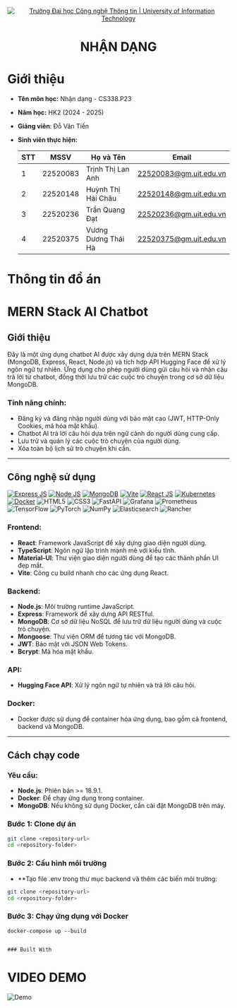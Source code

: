 <p align="center">
  <a href="https://www.uit.edu.vn/" title="Trường Đại học Công nghệ Thông tin" style="border: 5;">
    <img src="https://i.imgur.com/WmMnSRt.png" alt="Trường Đại học Công nghệ Thông tin | University of Information Technology">
  </a>
</p>

<h1 align="center"><b>NHẬN DẠNG</b></h1>


# Giới thiệu
* **Tên môn học:** Nhận dạng - CS338.P23
* **Năm học:** HK2 (2024 - 2025)
* **Giảng viên**: Đỗ Văn Tiến
* **Sinh viên thực hiện:**
  
  | STT | MSSV     | Họ và Tên        | Email                   |
  |-----|----------|------------------|-------------------------|
  |1    | 22520083 | Trịnh Thị Lan Anh  | 22520083@gm.uit.edu.vn |
  |2    | 22520148 | Huỳnh Thị Hải Châu | 22520148@gm.uit.edu.vn |
  |3    | 22520236 | Trần Quang Đạt  | 22520236@gm.uit.edu.vn |
  |4    | 22520375 | Vương Dương Thái Hà | 22520375@gm.uit.edu.vn |


# Thông tin đồ án

# MERN Stack AI Chatbot

## Giới thiệu

Đây là một ứng dụng chatbot AI được xây dựng dựa trên MERN Stack (MongoDB, Express, React, Node.js) và tích hợp API Hugging Face để xử lý ngôn ngữ tự nhiên. Ứng dụng cho phép người dùng gửi câu hỏi và nhận câu trả lời từ chatbot, đồng thời lưu trữ các cuộc trò chuyện trong cơ sở dữ liệu MongoDB.

### Tính năng chính:
- Đăng ký và đăng nhập người dùng với bảo mật cao (JWT, HTTP-Only Cookies, mã hóa mật khẩu).
- Chatbot AI trả lời câu hỏi dựa trên ngữ cảnh do người dùng cung cấp.
- Lưu trữ và quản lý các cuộc trò chuyện của người dùng.
- Xóa toàn bộ lịch sử trò chuyện khi cần.

---

## Công nghệ sử dụng
[![Express JS](https://img.shields.io/badge/express.js-000000?style=for-the-badge&logo=express&logoColor=white)](https://expressjs.com/)
[![Node JS](https://img.shields.io/badge/node.js-339933?style=for-the-badge&logo=Node.js&logoColor=white)](https://nodejs.org/en)
[![MongoDB](https://img.shields.io/badge/-MongoDB-13aa52?style=for-the-badge&logo=mongodb&logoColor=white)](https://www.mongodb.com/)
[![Vite](https://img.shields.io/badge/Vite-646CFF?style=for-the-badge&logo=Vite&logoColor=white)](https://vite.dev/)
[![React JS](https://img.shields.io/badge/-ReactJs-61DAFB?logo=react&logoColor=white&style=for-the-badge)](https://react.dev/)
[![Kubernetes](https://img.shields.io/badge/Kubernetes-326CE5?style=for-the-badge&logo=Kubernetes&logoColor=white)](https://kubernetes.io/)
[![Docker](https://img.shields.io/badge/docker-257bd6?style=for-the-badge&logo=docker&logoColor=white)](https://www.docker.com/)
![HTML5](https://img.shields.io/badge/html5-%23E34F26.svg?style=for-the-badge&logo=html5&logoColor=white)
![CSS3](https://img.shields.io/badge/css3-%231572B6.svg?style=for-the-badge&logo=css3&logoColor=white)
![FastAPI](https://img.shields.io/badge/FastAPI-005571?style=for-the-badge&logo=fastapi)
![Grafana](https://img.shields.io/badge/grafana-%23F46800.svg?style=for-the-badge&logo=grafana&logoColor=white)
![Prometheus](https://img.shields.io/badge/Prometheus-E6522C?style=for-the-badge&logo=Prometheus&logoColor=white)
![TensorFlow](https://img.shields.io/badge/TensorFlow-%23FF6F00.svg?style=for-the-badge&logo=TensorFlow&logoColor=white)
![PyTorch](https://img.shields.io/badge/PyTorch-%23EE4C2C.svg?style=for-the-badge&logo=PyTorch&logoColor=white)
![NumPy](https://img.shields.io/badge/numpy-%23013243.svg?style=for-the-badge&logo=numpy&logoColor=white)
![Elasticsearch](https://img.shields.io/badge/elasticsearch-%230377CC.svg?style=for-the-badge&logo=elasticsearch&logoColor=white)
![Rancher](https://img.shields.io/badge/rancher-%230075A8.svg?style=for-the-badge&logo=rancher&logoColor=white)

### Frontend:
- **React**: Framework JavaScript để xây dựng giao diện người dùng.
- **TypeScript**: Ngôn ngữ lập trình mạnh mẽ với kiểu tĩnh.
- **Material-UI**: Thư viện giao diện người dùng để tạo các thành phần UI đẹp mắt.
- **Vite**: Công cụ build nhanh cho các ứng dụng React.

### Backend:
- **Node.js**: Môi trường runtime JavaScript.
- **Express**: Framework để xây dựng API RESTful.
- **MongoDB**: Cơ sở dữ liệu NoSQL để lưu trữ dữ liệu người dùng và cuộc trò chuyện.
- **Mongoose**: Thư viện ORM để tương tác với MongoDB.
- **JWT**: Bảo mật với JSON Web Tokens.
- **Bcrypt**: Mã hóa mật khẩu.

### API:
- **Hugging Face API**: Xử lý ngôn ngữ tự nhiên và trả lời câu hỏi.

### Docker:
- Docker được sử dụng để container hóa ứng dụng, bao gồm cả frontend, backend và MongoDB.

---

## Cách chạy code

### Yêu cầu:
- **Node.js**: Phiên bản >= 18.9.1.
- **Docker**: Để chạy ứng dụng trong container.
- **MongoDB**: Nếu không sử dụng Docker, cần cài đặt MongoDB trên máy.

### Bước 1: Clone dự án
```bash
git clone <repository-url>
cd <repository-folder>
```
### Bước 2: Cấu hình môi trường

- **Tạo file .env trong thư mục backend và thêm các biến môi trường:
```bash
git clone <repository-url>
cd <repository-folder>
```
### Bước 3: Chạy ứng dụng với Docker
```
docker-compose up --build


### Built With
```

# VIDEO DEMO
![Demo](video_demo.gif)

